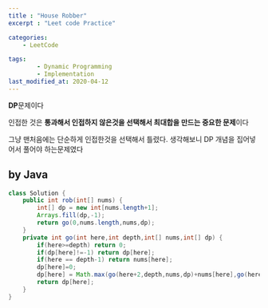 ```yaml
---
title : "House Robber"
excerpt : "Leet code Practice"

categories:
    - LeetCode

tags:
        - Dynamic Programming
        - Implementation
last_modified_at: 2020-04-12
---
```


**DP**문제이다

인접한 것은 **통과해서 인접하지 않은것을 선택해서 최대합을 만드는 중요한 문제**이다

그냥 맨처음에는 단순하게 인접한것을 선택해서 틀렸다. 생각해보니 DP 개념을 집어넣어서 풀어야 하는문제였다

## by Java

```java
class Solution {
    public int rob(int[] nums) {
        int[] dp = new int[nums.length+1];
        Arrays.fill(dp,-1);
        return go(0,nums.length,nums,dp);
    }
    private int go(int here,int depth,int[] nums,int[] dp) {
        if(here>=depth) return 0;
        if(dp[here]!=-1) return dp[here];
        if(here == depth-1) return nums[here];
        dp[here]=0;
        dp[here] = Math.max(go(here+2,depth,nums,dp)+nums[here],go(here+3,depth,nums,dp)+nums[here+1]);
        return dp[here];
    }
}
```